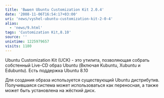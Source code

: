 ```yaml
---
title: 'Вышел Ubuntu Customization Kit 2.0.4'
date: '2008-11-06T16:54:17+03:00'
uri: 'news/vyshel-ubuntu-customization-kit-2-0-4'
alias: 
  - 'news/9.html'
tags: 'Customization Kit,8.10'
source: ''
unixtime: 1225979657
visits: 1180
---
```

Ubuntu Customization Kit (UCK) - это утилита, позволяющая собрать собстенный Live-CD образ Ubuntu (Включая Kubuntu, Xubuntu и Edubuntu). Есть поддержка Ubuntu 8.10

Для создания образа используется существующий Ubuntu дистрибутив. Получившаяся система может использоваться как переносная, а также может быть установлена на жёсткий диск.
